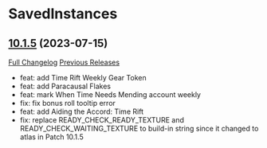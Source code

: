 # SavedInstances

## [10.1.5](https://github.com/SavedInstances/SavedInstances/tree/10.1.5) (2023-07-15)
[Full Changelog](https://github.com/SavedInstances/SavedInstances/compare/10.1.4...10.1.5) [Previous Releases](https://github.com/SavedInstances/SavedInstances/releases)

- feat: add Time Rift Weekly Gear Token  
- feat: add Paracausal Flakes  
- feat: mark When Time Needs Mending account weekly  
- fix: fix bonus roll tooltip error  
- feat: add Aiding the Accord: Time Rift  
- fix: replace READY\_CHECK\_READY\_TEXTURE and READY\_CHECK\_WAITING\_TEXTURE to build-in string since it changed to atlas in Patch 10.1.5  
